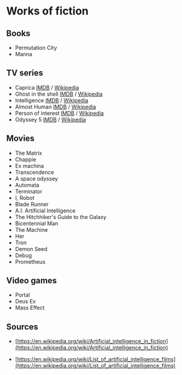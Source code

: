 # <a id="h.1mgbjii81qd" name="h.1mgbjii81qd"></a>Works of fiction

## <a id="h.9pryh45wgxfl" name="h.9pryh45wgxfl"></a>Books

- Permutation City
- Manna

## <a id="h.rqjk307x0qut" name="h.rqjk307x0qut"></a>TV series

- Caprica [IMDB](http://www.imdb.com/title/tt0799862/) / [Wikipedia](https://en.wikipedia.org/wiki/Caprica_(TV_series))
- Ghost in the shell [IMDB](https://en.wikipedia.org/wiki/Ghost_in_the_Shell) / [Wikipedia](https://en.wikipedia.org/wiki/Ghost_in_the_Shell)
- Intelligence [IMDB](http://www.imdb.com/title/tt2693776/) / [Wikipedia](https://en.wikipedia.org/wiki/Intelligence_(U.S._TV_series))
- Almost Human [IMDB](http://www.imdb.com/title/tt2654580/) / [Wikipedia](https://en.wikipedia.org/wiki/Almost_Human_(TV_series))
- Person of interest [IMDB](http://www.imdb.com/title/tt1839578/) / [Wikipedia](https://en.wikipedia.org/wiki/Person_of_Interest_(TV_series))
- Odyssey 5 [IMDB](http://www.imdb.com/title/tt0318236) / [Wikipedia](https://en.wikipedia.org/wiki/Odyssey_5)

## <a id="h.bo86nln2gxji" name="h.bo86nln2gxji"></a>Movies

- The Matrix
- Chappie
- Ex machina
- Transcendence
- A space odyssey
- Automata
- Terminator
- I, Robot
- Blade Runner
- A.I. Artificial Intelligence
- The Hitchhiker's Guide to the Galaxy
- Bicentennial Man
- The Machine
- Her
- Tron
- Demon Seed
- Debug
- Prometheus

## <a id="h.es2r9r20usqi" name="h.es2r9r20usqi"></a>Video games

- Portal
- Deus Ex
- Mass Effect

## <a id="h.4fjz9udo94qd" name="h.4fjz9udo94qd"></a>Sources

- [https://en.wikipedia.org/wiki/Artificial_intelligence_in_fiction](https://en.wikipedia.org/wiki/Artificial_intelligence_in_fiction)

- [https://en.wikipedia.org/wiki/List_of_artificial_intelligence_films](https://en.wikipedia.org/wiki/List_of_artificial_intelligence_films)